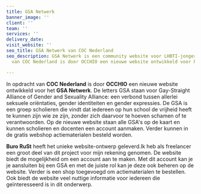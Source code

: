 ```yaml
---
title: GSA Netwerk
banner_image: ''
client: ''
team: ''
services: ''
delivery_date: 
visit_website: ''
seo_title: GSA Netwerk van COC Nederland
seo_description: GSA Netwerk is een community website voor LHBTI-jongeren. In opdracht
  van COC Nederland is door OCCHIO een nieuwe website ontwikkeld voor het GSA Netwerk.

---
```

In opdracht van **COC Nederland** is door **OCCHIO** een nieuwe website ontwikkeld voor het **GSA Netwerk**. De letters GSA staan voor Gay-Straight Alliance of Gender and Sexuality Alliance: een verbond tussen allerlei seksuele oriëntaties, gender identiteiten en gender expressies. De GSA is een groep scholieren die vindt dat iedereen op hun school de vrijheid heeft te kunnen zijn wie ze zijn, zonder zich daarvoor te hoeven schamen of te verantwoorden. Op de nieuwe website staan alle GSA's op de kaart en kunnen scholieren en docenten een account aanmaken. Verder kunnen in de gratis webshop actiematerialen besteld worden. 

**Buro RuSt** heeft het unieke website-ontwerp geleverd.Ik heb als freelancer een groot deel van dit project voor mijn rekening genomen. De website biedt de mogelijkheid om een account aan te maken. Met dit account kan je je aansluiten bij een GSA en met de juiste rol kan je deze ook beheren op de website. Verder is een shop toegevoegd om actiematerialen te bestellen. Ook biedt de website veel nuttige informatie voor iedereen die geïnteresseerd is in dit onderwerp.
